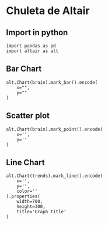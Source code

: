 # Chuleta de Altair

## Import in python
```
import pandas as pd
import altair as alt
```
## Bar Chart
```
alt.Chart(brain).mark_bar().encode(
    x="",
    y=""
)
```
## Scatter plot
```
alt.Chart(brain).mark_point().encode(
    x='',
    y=''
)
```
## Line Chart
```
alt.Chart(trends).mark_line().encode(
    x='',
    y='',
    color=''
).properties(
    width=700,
    height=300,
    title='Graph title'
)
```
